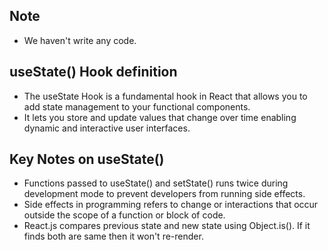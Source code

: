 ## Note
- We haven't write any code.

## useState() Hook definition
- The useState Hook is a fundamental hook in React that allows you to add state management to your functional components.
- It lets you store and update values that change over time enabling dynamic and interactive user interfaces. 


## Key Notes on useState() 
- Functions passed to useState() and setState() runs twice during development mode to prevent developers from running side effects.
- Side effects in programming refers to change or interactions that occur outside the scope of a function or block of code.
- React.js compares previous state and new state using Object.is(). If it finds both are same then it won't re-render.


